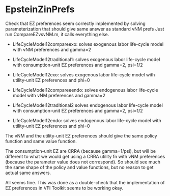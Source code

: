 # EpsteinZinPrefs
Check that EZ preferences seem correctly implemented by solving parameterization that should give same answer as standard vNM prefs
Just run CompareEZvsvNM.m, it calls everything else.

- LifeCycleModel12compareexo: solves exogenous labor life-cycle model with vNM preferences and gamma=2
- LifeCycleModel12traditional1: solves exogenous labor life-cycle model with consumption-unit EZ preferences and gamma=2, psi=1/2
- LifeCycleModel12exo: solves exogenous labor life-cycle model with utility-unit EZ preferences and phi=0

- LifeCycleModel12compareeendo: solves endogenous labor life-cycle model with vNM preferences and gamma=2
- LifeCycleModel12traditional2 solves endogenous labor life-cycle model with consumption-unit EZ preferences and gamma=2, psi=1/2
- LifeCycleModel12endo: solves endogenous labor life-cycle model with utility-unit EZ preferences and phi=0

The vNM and the utility-unit EZ preferences should give the same policy function and same value function.

The consumption-unit EZ are CRRA (because gamma=1/psi), but will be different to what we would get using a CRRA utility fn with vNM preferences (because the parameter value does not correspond). So should see much the same shape of the policy and value functions, but no reason to get actual same answers.

All seems fine. This was done as a double-check that the implementation of EZ preferences in VFI Toolkit seems to be working okay.
